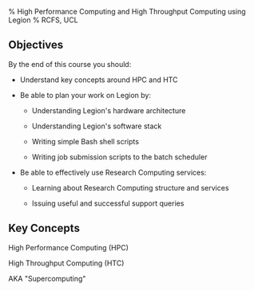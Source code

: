 % High Performance Computing and High Throughput Computing using Legion
% RCFS, UCL

Objectives
----------

By the end of this course you should:

* Understand key concepts around HPC and HTC

* Be able to plan your work on Legion by:

    + Understanding Legion's hardware architecture

    + Understanding Legion's software stack

    + Writing simple Bash shell scripts

    + Writing job submission scripts to the batch scheduler

* Be able to effectively use Research Computing services:

    + Learning about Research Computing structure and services

    + Issuing useful and successful support queries

Key Concepts
------------

High Performance Computing (HPC)

High Throughput Computing (HTC)

AKA "Supercomputing"
